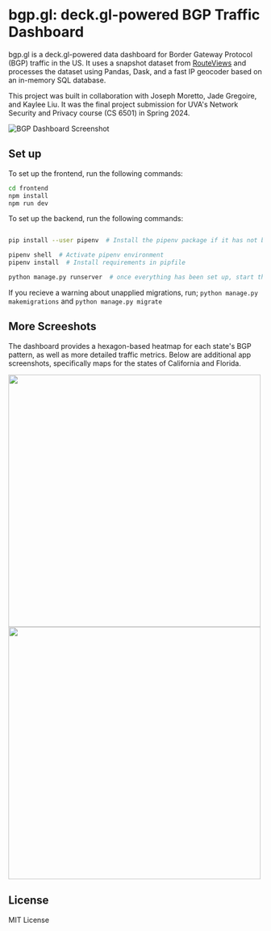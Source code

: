 # bgp.gl: deck.gl-powered BGP Traffic Dashboard

bgp.gl is a deck.gl-powered data dashboard for Border Gateway Protocol (BGP) traffic in the US. It uses a snapshot dataset from [RouteViews](https://www.routeviews.org/routeviews/) and processes the dataset using Pandas, Dask, and a fast IP geocoder based on an in-memory SQL database.

This project was built in collaboration with Joseph Moretto, Jade Gregoire, and Kaylee Liu. It was the final project submission for UVA's Network Security and Privacy course (CS 6501) in Spring 2024.

<img src="https://github.com/robertchenbao/us-bgp-dashboard/assets/30555057/74b2ae9a-85e1-4fe1-82d8-6029b2ddb5ee" alt="BGP Dashboard Screenshot" style="max-width:80%; height:auto;">

## Set up

To set up the frontend, run the following commands:

```bash
cd frontend
npm install
npm run dev
```

To set up the backend, run the following commands:

```bash

pip install --user pipenv  # Install the pipenv package if it has not been installed already

pipenv shell  # Activate pipenv environment
pipenv install  # Install requirements in pipfile

python manage.py runserver  # once everything has been set up, start the django server to see the app running on http://127.0.0.1:8000/
```

If you recieve a warning about unapplied migrations, run;
`python manage.py makemigrations` and `python manage.py migrate`

## More Screeshots

The dashboard provides a hexagon-based heatmap for each state's BGP pattern, as well as more detailed traffic metrics. Below are additional app screenshots, specifically maps for the states of California and Florida.

<p float="left">
  <img src="https://github.com/robertchenbao/us-bgp-dashboard/assets/30555057/6bd4e443-4ef5-49fa-aa65-e53aec5d7d4b" width="500" />
  <img src="https://github.com/robertchenbao/us-bgp-dashboard/assets/30555057/9870c56b-47e9-4811-8b7c-8b6bc640d875" width="500" />
</p>

## License
MIT License

